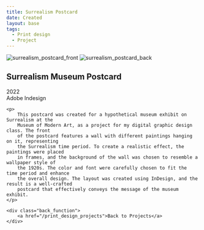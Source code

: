 ```yaml
---
title: Surrealism Postcard
date: Created
layout: base
tags:
  - Print design
  - Project
---
```


<div class="surrealism_project_images">
    <img src="/images/surrealism_postcard_front.png" alt="surrealism_postcard_front">
    <img src="/images/surrealism_postcard_back.png" alt="surrealism_postcard_back">
</div>

<div class="project_bio">
    <h2>Surrealism Museum Postcard</h2>
    <p>
        2022
        <br>
        Adobe Indesign
    </p>

    <p>
        This postcard was created for a hypothetical museum exhibit on Surrealism at the 
        Museum of Modern Art, as a project for my digital graphic design class. The front 
        of the postcard features a wall with different paintings hanging on it, representing 
        the Surrealism time period. To create a realistic effect, the paintings were placed 
        in frames, and the background of the wall was chosen to resemble a wallpaper style of 
        the 1920s. The color and font were carefully chosen to fit the time period and enhance 
        the overall design. The layout was created using InDesign, and the result is a well-crafted 
        postcard that effectively conveys the message of the museum exhibit.
    </p>

    <div class="back_function">
        <a href="/print_design_projects">Back to Projects</a>
    </div>
</div>